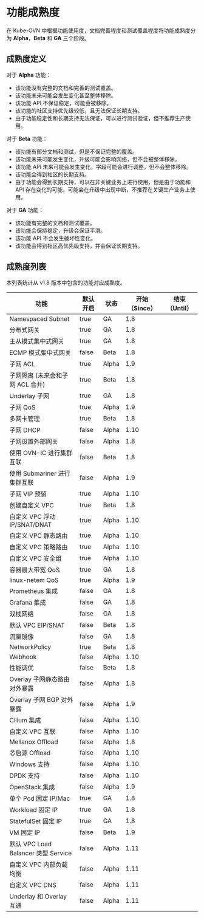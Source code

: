 # 功能成熟度

在 Kube-OVN 中根据功能使用度，文档完善程度和测试覆盖程度将功能成熟度分为 **Alpha**，**Beta** 和 **GA** 三个阶段。

## 成熟度定义

对于 **Alpha** 功能：

- 该功能没有完整的文档和完善的测试覆盖。
- 该功能未来可能会发生变化甚至整体移除。
- 该功能 API 不保证稳定，可能会被移除。
- 该功能的社区支持优先级较低，且无法保证长期支持。
- 由于功能稳定性和长期支持无法保证，可以进行测试验证，但不推荐生产使用。

对于 **Beta** 功能：

- 该功能有部分文档和测试，但是不保证完整的覆盖。
- 该功能未来可能发生变化，升级可能会影响网络，但不会被整体移除。
- 该功能 API 未来可能会发生变化，字段可能会进行调整，但不会整体移除。
- 该功能会得到社区的长期支持。
- 由于功能会得到长期支持，可以在非关键业务上进行使用，但是由于功能和 API 存在变化的可能，可能会在升级中出现中断，不推荐在关键生产业务上使用。

对于 **GA** 功能：

- 该功能有完整的文档和测试覆盖。
- 该功能会保持稳定，升级会保证平滑。
- 该功能 API 不会发生破坏性变化。
- 该功能会得到社区高优先级支持，并会保证长期支持。

## 成熟度列表

本列表统计从 v1.8 版本中包含的功能对应成熟度。

| 功能                              | 默认开启  | 状态    | 开始（Since） | 结束（Until） |
|---------------------------------|-------|-------|-----------|-----------|
| Namespaced Subnet               | true  | GA    | 1.8       |           |
| 分布式网关                           | true  | GA    | 1.8       |           |
| 主从模式集中式网关                       | true  | GA    | 1.8       |           |
| ECMP 模式集中式网关                    | false | Beta  | 1.8       |           |
| 子网 ACL                          | true  | Alpha | 1.9       |           |
| 子网隔离 (未来会和子网 ACL 合并)            | true  | Beta  | 1.8       |           |
| Underlay 子网                     | true  | GA    | 1.8       |           |
| 子网 QoS                          | true  | Alpha | 1.9       |           |
| 多网卡管理                           | true  | Beta  | 1.8       |           |
| 子网 DHCP                         | false | Alpha | 1.10      |           |
| 子网设置外部网关                        | false | Alpha | 1.8       |           |
| 使用 OVN-IC 进行集群互联                | false | Beta  | 1.8       |           |
| 使用 Submariner 进行集群互联            | false | Alpha | 1.9       |           |
| 子网 VIP 预留                       | true  | Alpha | 1.10      |           |
| 创建自定义 VPC                       | true  | Beta  | 1.8       |           |
| 自定义 VPC 浮动IP/SNAT/DNAT          | true  | Alpha | 1.10      |           |
| 自定义 VPC 静态路由                    | true  | Alpha | 1.10      |           |
| 自定义 VPC 策略路由                    | true  | Alpha | 1.10      |           |
| 自定义 VPC 安全组                     | true  | Alpha | 1.10      |           |
| 容器最大带宽 QoS                      | true  | GA    | 1.8       |           |
| linux-netem QoS                 | true  | Alpha | 1.9       |           |
| Prometheus 集成                   | false | GA    | 1.8       |           |
| Grafana 集成                      | false | GA    | 1.8       |           |
| 双栈网络                            | false | GA    | 1.8       |           |
| 默认 VPC EIP/SNAT                 | false | Beta  | 1.8       |           |
| 流量镜像                            | false | GA    | 1.8       |           |
| NetworkPolicy                   | true  | Beta  | 1.8       |           |
| Webhook                         | false | Alpha | 1.10      |           |
| 性能调优                            | false | Beta  | 1.8       |           |
| Overlay 子网静态路由对外暴露              | false | Alpha | 1.8       |           |
| Overlay 子网 BGP 对外暴露             | false | Alpha | 1.9       |           |
| Cilium 集成                       | false | Alpha | 1.10      |           |
| 自定义 VPC 互联                      | false | Alpha | 1.10      |           |
| Mellanox Offload                | false | Alpha | 1.8       |           |
| 芯启源 Offload                     | false | Alpha | 1.10      |           |
| Windows 支持                      | false | Alpha | 1.10      |           |
| DPDK 支持                         | false | Alpha | 1.10      |           |
| OpenStack 集成                    | false | Alpha | 1.9       |           |
| 单个 Pod 固定 IP/Mac                | true  | GA    | 1.8       |           |
| Workload 固定 IP                  | true  | GA    | 1.8       |           |
| StatefulSet 固定 IP               | true  | GA    | 1.8       |           |
| VM 固定 IP                        | false | Beta  | 1.9       |           |
| 默认 VPC Load Balancer 类型 Service | false | Alpha | 1.11      |           |
| 自定义 VPC 内部负载均衡                  | false | Alpha | 1.11      |           |
| 自定义 VPC DNS                     | false | Alpha | 1.11      |           |
| Underlay 和 Overlay 互通           | false | Alpha | 1.11      |           |
